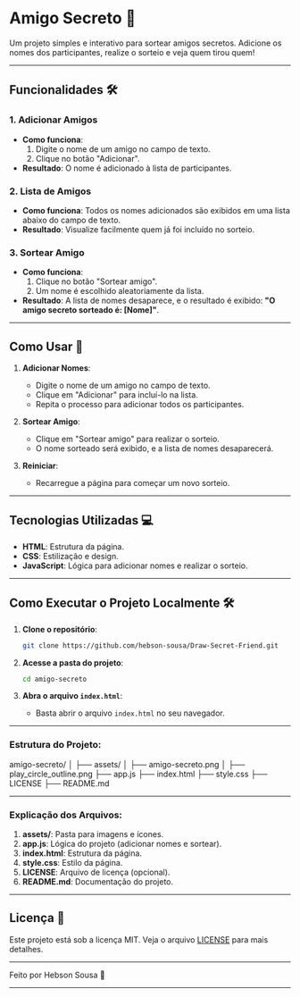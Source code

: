 
# Amigo Secreto 🎁

Um projeto simples e interativo para sortear amigos secretos. Adicione os nomes dos participantes, realize o sorteio e veja quem tirou quem!

---

## Funcionalidades 🛠️

### 1. Adicionar Amigos
- **Como funciona**:
  1. Digite o nome de um amigo no campo de texto.
  2. Clique no botão "Adicionar".
- **Resultado**: O nome é adicionado à lista de participantes.

### 2. Lista de Amigos
- **Como funciona**: Todos os nomes adicionados são exibidos em uma lista abaixo do campo de texto.
- **Resultado**: Visualize facilmente quem já foi incluído no sorteio.

### 3. Sortear Amigo
- **Como funciona**:
  1. Clique no botão "Sortear amigo".
  2. Um nome é escolhido aleatoriamente da lista.
- **Resultado**: A lista de nomes desaparece, e o resultado é exibido: **"O amigo secreto sorteado é: [Nome]"**.

---

## Como Usar 🚀

1. **Adicionar Nomes**:
   - Digite o nome de um amigo no campo de texto.
   - Clique em "Adicionar" para incluí-lo na lista.
   - Repita o processo para adicionar todos os participantes.

2. **Sortear Amigo**:
   - Clique em "Sortear amigo" para realizar o sorteio.
   - O nome sorteado será exibido, e a lista de nomes desaparecerá.

3. **Reiniciar**:
   - Recarregue a página para começar um novo sorteio.

---

## Tecnologias Utilizadas 💻

- **HTML**: Estrutura da página.
- **CSS**: Estilização e design.
- **JavaScript**: Lógica para adicionar nomes e realizar o sorteio.

---

## Como Executar o Projeto Localmente 🛠️

1. **Clone o repositório**:
   ```bash
   git clone https://github.com/hebson-sousa/Draw-Secret-Friend.git
   ```

2. **Acesse a pasta do projeto**:
   ```bash
   cd amigo-secreto
   ```

3. **Abra o arquivo `index.html`**:
   - Basta abrir o arquivo `index.html` no seu navegador.

---

### Estrutura do Projeto:

amigo-secreto/
│
├── assets/
│   ├── amigo-secreto.png
│   ├── play_circle_outline.png
├── app.js
├── index.html
├── style.css
├── LICENSE
├── README.md

---

### Explicação dos Arquivos:

1. **assets/**: Pasta para imagens e ícones.
2. **app.js**: Lógica do projeto (adicionar nomes e sortear).
3. **index.html**: Estrutura da página.
4. **style.css**: Estilo da página.
5. **LICENSE**: Arquivo de licença (opcional).
6. **README.md**: Documentação do projeto.

---

## Licença 📄

Este projeto está sob a licença MIT. Veja o arquivo [LICENSE](LICENSE) para mais detalhes.

---

Feito por Hebson Sousa 🚀

---
